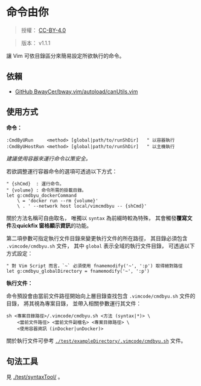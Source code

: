 命令由你
=======


> 授權： [CC-BY-4.0](./LICENSE.md)

> 版本： v1.1.1

讓 Vim 可依目錄區分來簡易設定所欲執行的命令。



## 依賴


* [GitHub BwayCer/bway.vim/autoload/canUtils.vim](https://github.com/BwayCer/bway.vim/blob/master/autoload/canUtils.vim)



## 使用方式


**命令：**

```vim
:CmdByURun     <method> [global|path/to/runShDir]   " 以容器執行
:CmdByUHostRun <method> [global|path/to/runShDir]   " 以主機執行
```

_建議使用容器來運行命令以策安全。_

若欲調整運行容器命令的選項可透過以下方式：

```vim
" {shCmd}  : 運行命令。
" {volume} : 命令所需的掛載目錄。
let g:cmdbyu_dockerCommand
    \ = 'docker run --rm {volume}'
    \ . ' --network host local/vimcmdbyu -- {shCmd}'
```

關於方法名稱可自由取名，
唯獨以 `syntax` 為前綴時較為特殊，
其會觸發**覆寫文件**及**quickfix 窗格顯示資訊**的功能。

第二項參數可指定執行文件目錄來變更執行文件的所在路徑，
其目錄必須包含 `.vimcode/cmdbyu.sh` 文件，
其中 `global` 表示全域的執行文件目錄，
可透過以下方式設定：

```vim
" 對 Vim Script 而言，`~` 必須使用 fnamemodify('~', ':p') 取得絕對路徑
let g:cmdbyu_globalDirectory = fnamemodify('~', ':p')
```


**執行文件：**

命令預設會由當前文件路徑開始向上層目錄查找包含 `.vimcode/cmdbyu.sh` 文件的目錄，
將其視為專案目錄，
並帶入相關參數運行其文件：

```
sh <專案目錄路徑>/.vimcode/cmdbyu.sh <方法 (syntax|*)> \
    <當前文件路徑> <當前文件副檔名> <專案目錄路徑> \
    <使用容器資訊 (inDocker|unDocker)>
```

關於執行文件可參考
[`./test/exampleDirectory/.vimcode/cmdbyu.sh`](./test/exampleDirectory/.vimcode/cmdbyu.sh)
文件。



## 句法工具


見 [./test/syntaxTool/](./test/syntaxTool/) 。


